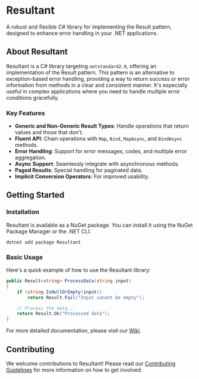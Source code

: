 
# Resultant

A robust and flexible C# library for implementing the Result pattern, designed to enhance error handling in your .NET applications.

## About Resultant

Resultant is a C# library targeting `netstandard2.0`, offering an implementation of the Result pattern. This pattern is an alternative to exception-based error handling, providing a way to return success or error information from methods in a clear and consistent manner. It's especially useful in complex applications where you need to handle multiple error conditions gracefully.

### Key Features

- **Generic and Non-Generic Result Types**: Handle operations that return values and those that don't.
- **Fluent API**: Chain operations with `Map`, `Bind`, `MapAsync`, and `BindAsync` methods.
- **Error Handling**: Support for error messages, codes, and multiple error aggregation.
- **Async Support**: Seamlessly integrate with asynchronous methods.
- **Paged Results**: Special handling for paginated data.
- **Implicit Conversion Operators**: For improved usability.

## Getting Started

### Installation

Resultant is available as a NuGet package. You can install it using the NuGet Package Manager or the .NET CLI:

```shell
dotnet add package Resultant
```

### Basic Usage

Here's a quick example of how to use the Resultant library:

```csharp
public Result<string> ProcessData(string input)
{
    if (string.IsNullOrEmpty(input))
        return Result.Fail("Input cannot be empty");

    // Process the data...
    return Result.Ok("Processed data");
}
```

For more detailed documentation, please visit our [Wiki](https://github.com/adomorn/Resultant/wiki).

## Contributing

We welcome contributions to Resultant! Please read our [Contributing Guidelines](https://github.com/adomorn/Resultant/blob/master/CONTRIBUTING.md) for more information on how to get involved.
